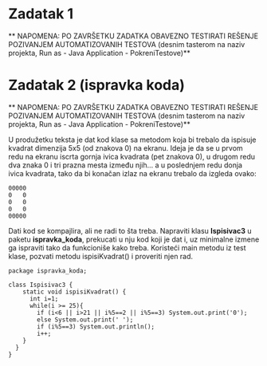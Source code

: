 # Zadatak 1

** NAPOMENA: PO ZAVRŠETKU ZADATKA OBAVEZNO TESTIRATI REŠENJE POZIVANJEM AUTOMATIZOVANIH TESTOVA (desnim tasterom na naziv projekta, Run as - Java Application - PokreniTestove)**



# Zadatak 2 (ispravka koda)

** NAPOMENA: PO ZAVRŠETKU ZADATKA OBAVEZNO TESTIRATI REŠENJE POZIVANJEM AUTOMATIZOVANIH TESTOVA (desnim tasterom na naziv projekta, Run as - Java Application - PokreniTestove)**

U produžetku teksta je dat kod klase sa metodom koja bi trebalo da ispisuje kvadrat dimenzija 5x5 (od znakova 0) na ekranu. Ideja je da se u prvom redu na ekranu iscrta gornja ivica kvadrata (pet znakova 0), u drugom redu dva znaka 0 i tri prazna mesta između njih... a u poslednjem redu donja ivica kvadrata, tako da bi konačan izlaz na ekranu trebalo da izgleda ovako:

	00000
	0   0
	0   0
	0   0
	00000
	
Dati kod se kompajlira, ali ne radi to šta treba. Napraviti klasu **Ispisivac3** u paketu **ispravka_koda**, prekucati u nju kod koji je dat  i, uz minimalne izmene ga ispraviti tako da funkcioniše kako treba. Koristeći main metodu iz test klase, pozvati metodu ispisiKvadrat() i proveriti njen rad.

	package ispravka_koda;
	
	class Ispisivac3 {
		static void ispisiKvadrat() {
		  int i=1;
		  while(i >= 25){
			if (i<6 || i>21 || i%5==2 || i%5==3) System.out.print('0');
			else System.out.print(' ');
			if (i%5==3) System.out.println();
			i++;
		}
	  }
	}
